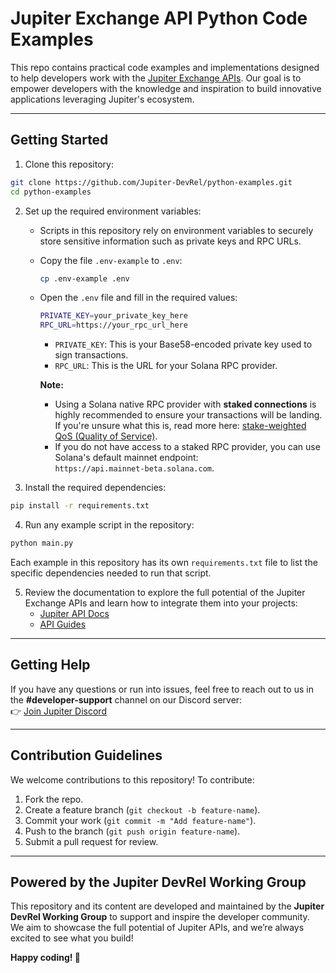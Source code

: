 # Jupiter Exchange API Python Code Examples

This repo contains practical code examples and implementations designed to help developers work with the [Jupiter Exchange APIs](https://station.jup.ag/docs/). Our goal is to empower developers with the knowledge and inspiration to build innovative applications leveraging Jupiter's ecosystem.

---

## Getting Started

1. Clone this repository:
```bash
git clone https://github.com/Jupiter-DevRel/python-examples.git
cd python-examples
```

2. Set up the required environment variables:

   - Scripts in this repository rely on environment variables to securely store sensitive information such as private keys and RPC URLs.

   - Copy the file `.env-example` to `.env`:

     ```bash
     cp .env-example .env
     ```

   - Open the `.env` file and fill in the required values:

     ```bash
     PRIVATE_KEY=your_private_key_here
     RPC_URL=https://your_rpc_url_here
     ```

      - `PRIVATE_KEY`: This is your Base58-encoded private key used to sign transactions.
      - `RPC_URL`: This is the URL for your Solana RPC provider.

     **Note:**
      - Using a Solana native RPC provider with **staked connections** is highly recommended to ensure your transactions will be landing. If you're unsure what this is, read more here: [stake-weighted QoS (Quality of Service)](https://solana.com/developers/guides/advanced/stake-weighted-qos).
      - If you do not have access to a staked RPC provider, you can use Solana's default mainnet endpoint:  
        `https://api.mainnet-beta.solana.com`.

3. Install the required dependencies:
```bash
pip install -r requirements.txt
```

4. Run any example script in the repository:
```bash
python main.py
```

Each example in this repository has its own `requirements.txt` file to list the specific dependencies needed to run that script.

5. Review the documentation to explore the full potential of the Jupiter Exchange APIs and learn how to integrate them into your projects:
   - [Jupiter API Docs](https://station.jup.ag/docs/)
   - [API Guides](https://station.jup.ag/guides/)

---

## Getting Help

If you have any questions or run into issues, feel free to reach out to us in the **#developer-support** channel on our Discord server:  
👉 [Join Jupiter Discord](https://discord.gg/jup)

---

## Contribution Guidelines

We welcome contributions to this repository! To contribute:
1. Fork the repo.
2. Create a feature branch (`git checkout -b feature-name`).
3. Commit your work (`git commit -m "Add feature-name"`).
4. Push to the branch (`git push origin feature-name`).
5. Submit a pull request for review.

---

## Powered by the Jupiter DevRel Working Group

This repository and its content are developed and maintained by the **Jupiter DevRel Working Group** to support and inspire the developer community. We aim to showcase the full potential of Jupiter APIs, and we’re always excited to see what you build!

**Happy coding! 🚀**